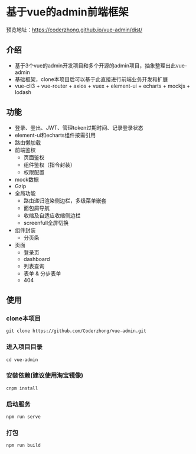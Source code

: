# 基于vue的admin前端框架

预览地址：https://coderzhong.github.io/vue-admin/dist/

## 介绍
- 基于3个vue的admin开发项目和多个开源的admin项目，抽象整理出此vue-admin
- 基础框架，clone本项目后可以基于此直接进行前端业务开发和扩展
- vue-cli3 + vue-router + axios + vuex + element-ui + echarts + mockjs + lodash

## 功能
- 登录、登出、JWT、管理token过期时间、记录登录状态
- element-ui和echarts组件按需引用
- 路由懒加载
- 前端鉴权
    - 页面鉴权
    - 组件鉴权（指令封装）
    - 权限配置
- mock数据
- Gzip
- 全局功能
    - 路由递归渲染侧边栏，多级菜单嵌套
    - 面包屑导航
    - 收缩及自适应收缩侧边栏
    - screenfull全屏切换
- 组件封装
    - 分页条
- 页面
    - 登录页
    - dashboard
    - 列表查询
    - 表单 & 分步表单
    - 404

## 使用
### clone本项目
```
git clone https://github.com/Coderzhong/vue-admin.git
```
### 进入项目目录

```
cd vue-admin
```
### 安装依赖(建议使用淘宝镜像)
```
cnpm install
```

### 启动服务
```
npm run serve
```

### 打包
```
npm run build
```
